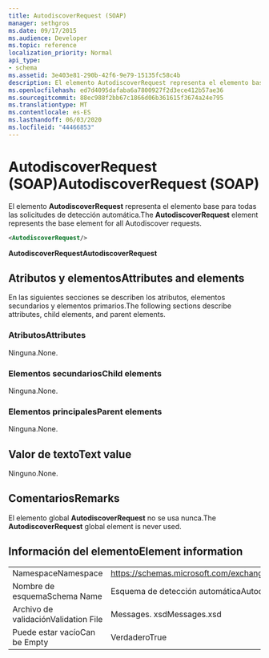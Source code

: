 ```yaml
---
title: AutodiscoverRequest (SOAP)
manager: sethgros
ms.date: 09/17/2015
ms.audience: Developer
ms.topic: reference
localization_priority: Normal
api_type:
- schema
ms.assetid: 3e403e81-290b-42f6-9e79-15135fc58c4b
description: El elemento AutodiscoverRequest representa el elemento base para todas las solicitudes de detección automática.
ms.openlocfilehash: ed7d4095dafaba6a7800927f2d3ece412b57ae36
ms.sourcegitcommit: 88ec988f2bb67c1866d06b361615f3674a24e795
ms.translationtype: MT
ms.contentlocale: es-ES
ms.lasthandoff: 06/03/2020
ms.locfileid: "44466853"
---
```

# <a name="autodiscoverrequest-soap"></a><span data-ttu-id="623b2-103">AutodiscoverRequest (SOAP)</span><span class="sxs-lookup"><span data-stu-id="623b2-103">AutodiscoverRequest (SOAP)</span></span>

<span data-ttu-id="623b2-104">El elemento **AutodiscoverRequest** representa el elemento base para todas las solicitudes de detección automática.</span><span class="sxs-lookup"><span data-stu-id="623b2-104">The **AutodiscoverRequest** element represents the base element for all Autodiscover requests.</span></span> 
  
```XML
<AutodiscoverRequest/>
```

 <span data-ttu-id="623b2-105">**AutodiscoverRequest**</span><span class="sxs-lookup"><span data-stu-id="623b2-105">**AutodiscoverRequest**</span></span>
## <a name="attributes-and-elements"></a><span data-ttu-id="623b2-106">Atributos y elementos</span><span class="sxs-lookup"><span data-stu-id="623b2-106">Attributes and elements</span></span>

<span data-ttu-id="623b2-107">En las siguientes secciones se describen los atributos, elementos secundarios y elementos primarios.</span><span class="sxs-lookup"><span data-stu-id="623b2-107">The following sections describe attributes, child elements, and parent elements.</span></span>
  
### <a name="attributes"></a><span data-ttu-id="623b2-108">Atributos</span><span class="sxs-lookup"><span data-stu-id="623b2-108">Attributes</span></span>

<span data-ttu-id="623b2-109">Ninguna.</span><span class="sxs-lookup"><span data-stu-id="623b2-109">None.</span></span>
  
### <a name="child-elements"></a><span data-ttu-id="623b2-110">Elementos secundarios</span><span class="sxs-lookup"><span data-stu-id="623b2-110">Child elements</span></span>

<span data-ttu-id="623b2-111">Ninguna.</span><span class="sxs-lookup"><span data-stu-id="623b2-111">None.</span></span>
  
### <a name="parent-elements"></a><span data-ttu-id="623b2-112">Elementos principales</span><span class="sxs-lookup"><span data-stu-id="623b2-112">Parent elements</span></span>

<span data-ttu-id="623b2-113">Ninguna.</span><span class="sxs-lookup"><span data-stu-id="623b2-113">None.</span></span>
  
## <a name="text-value"></a><span data-ttu-id="623b2-114">Valor de texto</span><span class="sxs-lookup"><span data-stu-id="623b2-114">Text value</span></span>

<span data-ttu-id="623b2-115">Ninguno.</span><span class="sxs-lookup"><span data-stu-id="623b2-115">None.</span></span>
  
## <a name="remarks"></a><span data-ttu-id="623b2-116">Comentarios</span><span class="sxs-lookup"><span data-stu-id="623b2-116">Remarks</span></span>

<span data-ttu-id="623b2-117">El elemento global **AutodiscoverRequest** no se usa nunca.</span><span class="sxs-lookup"><span data-stu-id="623b2-117">The **AutodiscoverRequest** global element is never used.</span></span> 
  
## <a name="element-information"></a><span data-ttu-id="623b2-118">Información del elemento</span><span class="sxs-lookup"><span data-stu-id="623b2-118">Element information</span></span>

|||
|:-----|:-----|
|<span data-ttu-id="623b2-119">Namespace</span><span class="sxs-lookup"><span data-stu-id="623b2-119">Namespace</span></span>  <br/> |https://schemas.microsoft.com/exchange/2010/Autodiscover  <br/> |
|<span data-ttu-id="623b2-120">Nombre de esquema</span><span class="sxs-lookup"><span data-stu-id="623b2-120">Schema Name</span></span>  <br/> |<span data-ttu-id="623b2-121">Esquema de detección automática</span><span class="sxs-lookup"><span data-stu-id="623b2-121">Autodiscover schema</span></span>  <br/> |
|<span data-ttu-id="623b2-122">Archivo de validación</span><span class="sxs-lookup"><span data-stu-id="623b2-122">Validation File</span></span>  <br/> |<span data-ttu-id="623b2-123">Messages. xsd</span><span class="sxs-lookup"><span data-stu-id="623b2-123">Messages.xsd</span></span>  <br/> |
|<span data-ttu-id="623b2-124">Puede estar vacío</span><span class="sxs-lookup"><span data-stu-id="623b2-124">Can be Empty</span></span>  <br/> |<span data-ttu-id="623b2-125">Verdadero</span><span class="sxs-lookup"><span data-stu-id="623b2-125">True</span></span>  <br/> |
   


